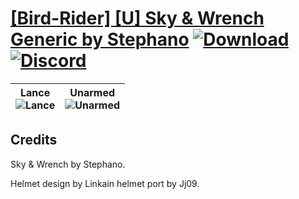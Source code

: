 # [\[Bird-Rider\] \[U\] Sky & Wrench Generic by Stephano](https://github.com/Klokinator/FE-Repo/tree/main/Battle%20Animations/Mounted%20-%20Dismounted,%20Monsters,%20Misc/%5BBird-Rider%5D%20%5BU%5D%20Sky%20&%20Wrench%20Generic%20by%20Stephano) [![Download](https://img.shields.io/badge/Download--red?style=social&logo=github)](https://minhaskamal.github.io/DownGit/#/home?url=https://github.com/Klokinator/FE-Repo/tree/main/Battle%20Animations/Mounted%20-%20Dismounted,%20Monsters,%20Misc/%5BBird-Rider%5D%20%5BU%5D%20Sky%20&%20Wrench%20Generic%20by%20Stephano) [![Discord](https://img.shields.io/badge/Discord--blue?style=social&logo=discord)](https://discord.gg/C7VNGnyTPA)

| <b>Lance</b><br/><img alt="Lance" src="https://raw.githubusercontent.com/Klokinator/FE-Repo/main/Battle%20Animations/Mounted%20-%20Dismounted,%20Monsters,%20Misc/%5BBird-Rider%5D%20%5BU%5D%20Sky%20&%20Wrench%20Generic%20by%20Stephano/2.%20Lance/Lance.gif"/> | <b>Unarmed</b><br/><img alt="Unarmed" src="https://raw.githubusercontent.com/Klokinator/FE-Repo/main/Battle%20Animations/Mounted%20-%20Dismounted,%20Monsters,%20Misc/%5BBird-Rider%5D%20%5BU%5D%20Sky%20&%20Wrench%20Generic%20by%20Stephano/8.%20Unarmed/Unarmed.gif"/> |
| :---: | :---: |

## Credits

Sky & Wrench by Stephano.

Helmet design by Linkain helmet port by Jj09.



